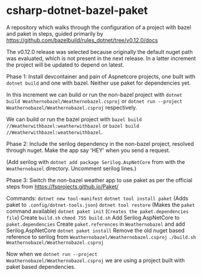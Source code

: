 # csharp-dotnet-bazel-paket
A repository which walks through the configuration of a project with bazel and paket in steps, guided primarily by https://github.com/bazelbuild/rules_dotnet/tree/v0.12.0/docs

The v0.12.0 release was selected because originally the default nuget path was evaluated, which is not present in the next release.
In a latter increment the project will be updated to depend on latest.


Phase 1:
Install devcontainer and pain of Aspnetcore projects, one built with `dotnet build` and one with bazel. Neither use paket for dependencies yet.

In this increment we can build or run the non-bazel project with `dotnet build Weathernobazel/Weathernobazel.csproj` or `dotnet run --project Weathernobazel/Weathernobazel.csproj` respectively.

We can build or run the bazel project with `bazel build //Weatherwithbazel:weatherwithbazel` or `bazel build //Weatherwithbazel:weatherwithbazel`.


Phase 2:
Include the serilog dependency in the non-bazel project, resolved through nuget. Make the app say 'HEY' when you send a request.

(Add serilog with `dotnet add package Serilog.AspNetCore` from with the `Weathernobazel` directory. Uncomment serilog lines.)


Phase 3:
Switch the non-bazel weather app to use paket as per the official steps from https://fsprojects.github.io/Paket/

Commands:
`dotnet new tool-manifest`
`dotnet tool install paket` (Adds paket to `.config/dotnet-tools.json`)
`dotnet tool restore` (Makes the `paket` command available)
`dotnet paket init` (`Creates the paket.dependencies file`)
Create `build.sh`
`chmod 755 build.sh`
Add Serilog.AspNetCore to `paket.dependencies`
Create `paket.references` in `Weathernobazel` and add Serilog.AspNetCore
`dotnet paket install`
Remove the old nuget based reference to serilog from `Weathernobazel/Weathernobazel.csproj`
`./build.sh Weathernobazel/Weathernobazel.csproj`

Now when we `dotnet run --project Weathernobazel/Weathernobazel.csproj` we are using a project built with paket based dependencies.

